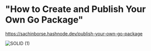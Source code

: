 # "How to Create and Publish Your Own Go Package"
https://sachinborse.hashnode.dev/publish-your-own-go-package

![SOLID (1)](https://github.com/user-attachments/assets/65344efd-5b70-416d-92ee-0a6da6e35c24)
